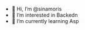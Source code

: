 - 👋 Hi, I’m @sinamoris
- 👀 I’m interested in Backedn
- 🌱 I’m currently learning Asp

<!---
sinamoris/sinamoris is a ✨ special ✨ repository because its `README.md` (this file) appears on your GitHub profile.
You can click the Preview link to take a look at your changes.
--->
